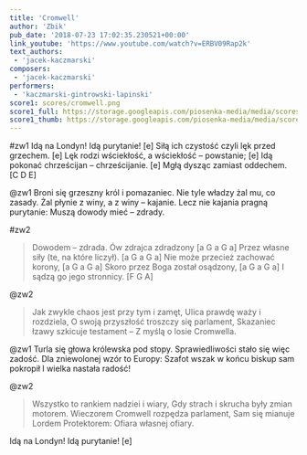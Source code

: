 ```yaml
---
title: 'Cromwell'
author: 'Zbik'
pub_date: '2018-07-23 17:02:35.230521+00:00'
link_youtube: 'https://www.youtube.com/watch?v=ERBV09Rap2k'
text_authors:
 - 'jacek-kaczmarski'
composers:
 - 'jacek-kaczmarski'
performers:
 - 'kaczmarski-gintrowski-lapinski'
score1: scores/cromwell.png
score1_full: https://storage.googleapis.com/piosenka-media/media/scores/cromwell.png
score1_thumb: https://storage.googleapis.com/piosenka-media/media/scores/cromwell.png.180x0_q85_upscale.png
---
```


#zw1
Idą na Londyn! Idą purytanie! [e]
Siłą ich czystość czyli lęk przed grzechem. [e]
Lęk rodzi wściekłość, a wściekłość – powstanie; [e]
Idą pokonać chrześcijan – chrześcijanie. [e]
Mgłą dysząc zamiast oddechem. [C D E]

@zw1
Broni się grzeszny król i pomazaniec.
Nie tyle władzy żal mu, co zasady.
Żal płynie z winy, a z winy – kajanie.
Lecz nie kajania pragną purytanie:
Muszą dowody mieć – zdrady.

#zw2
>Dowodem – zdrada. Ów zdrajca zdradzony [a G a G a]
>Przez własne siły (te, na które liczył). [a G a G a]
>Nie może przecież zachować korony, [a G a G a]
>Skoro przez Boga został osądzony, [a G a G a]
>I sądzą go jego stronnicy. [F G A]

@zw2
>Jak zwykle chaos jest przy tym i zamęt,
>Ulica prawdę waży i rozdziela,
>O swoją przyszłość troszczy się parlament,
>Skazaniec łzawy szkicuje testament –
>Z myślą o losie Cromwella.

@zw1
Turla się głowa królewska pod stopy.
Sprawiedliwości stało się więc zadość.
Dla zniewolonej wzór to Europy:
Szafot wszak w końcu biskup sam pokropił
I wielka nastała radość!

@zw2
>Wszystko to rankiem nadziei i wiary,
>Gdy strach i skrucha były zmian motorem.
>Wieczorem Cromwell rozpędza parlament,
>Sam się mianuje Lordem Protektorem:
>Ofiara własnej ofiary.

Idą na Londyn! Idą purytanie! [e]